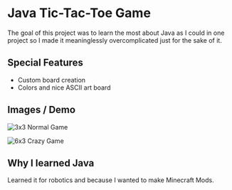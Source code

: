 # Java Tic-Tac-Toe Game
The goal of this project was to learn the most about Java as I could in one project so I made it meaninglessly overcomplicated just for the sake of it.

## Special Features
- Custom board creation
- Colors and nice ASCII art board

## Images / Demo
![3x3 Normal Game](https://github.com/michael-lesirge/tic-tac-toe/assets/100492377/b5d5ddca-5947-4225-a1dd-1917c9621a33)

![6x3 Crazy Game](https://github.com/michael-lesirge/tic-tac-toe/assets/100492377/02e38c96-5be5-4d2e-b97c-90f07ff41ccc)

## Why I learned Java
Learned it for robotics and because I wanted to make Minecraft Mods.

